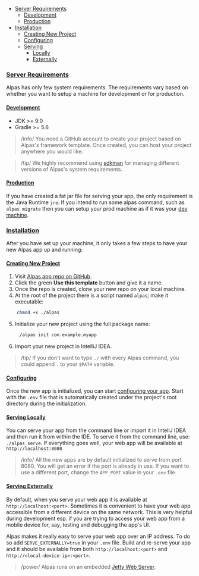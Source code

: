 - [Server Requirements](#server-requirements)
    - [Development](#development)
    - [Production](#production)
- [Installation](#installation)
    - [Creating New Project](#creating-new-project)
    - [Configuring](#configuring)
    - [Serving](#serving)
        - [Locally](#serving-locally)
        - [Externally](#serving-externally)

<a name="server-requirements"></a>
### [Server Requirements](#server-requirements)

Alpas has only few system requirements. The requirements vary based on whether you want to setup a machine for
development or for production. 
 
<a name="development"></a>
#### [Development](#development)

<div class="sublist">

* JDK >= 9.0
* Gradle >= 5.6

</div>

> /info/ <span>You need a GitHub account to create your project based on Alpas's framework template. Once created, you 
> can host your project anywhere you would like.</span>

> /tip/ <span>We highly recommend using [sdkman](https://sdkman.io/) for managing different versions of Alpas's system 
> requirements.</span>

<a name="production"></a>
#### [Production](#production)

If you have created a fat jar file for serving your app, the only requirement is the Java Runtime `jre`. If you 
intend to run some alpas command, such as `alpas migrate` then you can setup your prod machine as if it was your 
[dev machine](#development).
  
<a name="installation"></a>
### [Installation](#installation)

After you have set up your machine, it only takes a few steps to have your new Alpas app up and running:

<a name="creating-new-project"></a>
#### [Creating New Project](#creating-new-project)

<div class="ordered-list">

1. Visit [Alpas app repo on GitHub](https://github.com/ashokgelal/framework).
2. Click the green **Use this template** button and give it a name.
3. Once the repo is created, clone your new repo on your local machine.
4. At the root of the project there is a script named `alpas`; make it executable:

```bash
    chmod +x ./alpas
```

5. Initialize your new project using the full package name:

```bash
    ./alpas init com.example.myapp
```

6. Import your new project in IntelliJ IDEA.

</div>


> /tip/ <span>If you don't want to type `./` with every Alpas command, you could append `.` to your `$PATH`
> variable.</span>

<a name="configuring"></a>
#### [Configuring](#configuring)

Once the new app is initialized, you can start [configuring your app](/docs/configuration). Start with the `.env` file 
that is automatically created under the project's root directory during the initialization. 

<a name="serving-locally"></a>
#### [Serving Locally](#serving-locally)

You can serve your app from the command line or import it in IntellJ IDEA and then run it from within the IDE. To
 serve it from the command line, use: `./alpas serve`. If everything goes well, your web app will be available at
  `http://localhost:8080`

> /info/ <span>All the new apps are by default initialized to serve from port 8080. You will get an error if the port 
> is already in use. If you want to use a different port, change the `APP_PORT` value in your `.env` file.</span>

<a name="serving-externally"></a>
#### [Serving Externally](#serving-locally)

By default, when you serve your web app it is available at `http://localhost:<port>`. Sometimes it is convenient to 
have your web app accessible from a different device on the same network. This is very helpful during 
development esp. if you are trying to access your web app from a mobile device for, say, testing and debugging 
the app's UI.

Alpas makes it really easy to serve your web app over an IP address. To do so add `SERVE_EXTERNALLY=true` in your 
`.env` file. Build and re-serve your app and it should be available from both `http://localhost:<port>` and 
`http://<local-device-ip>:<port>`.

> /power/ <span>Alpas runs on an embedded [Jetty Web Server](https://www.eclipse.org/jetty/).
